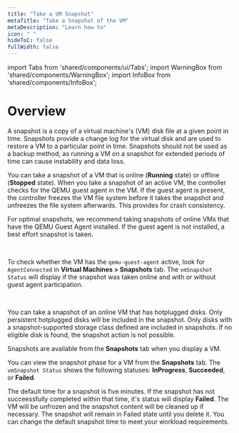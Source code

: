 ```yaml
---
title: "Take a VM Snapshot"
metaTitle: "Take a Snapshot of the VM"
metaDescription: "Learn how to"
icon: " "
hideToC: false
fullWidth: false
---
```


import Tabs from 'shared/components/ui/Tabs';
import WarningBox from 'shared/components/WarningBox';
import InfoBox from 'shared/components/InfoBox';

# Overview

A snapshot is a copy of a virtual machine's (VM) disk file at a given point in time. Snapshots provide a change log for the virtual disk and are used to restore a VM to a particular point in time. Snapshots should not be used as a backup method, as running a VM on a snapshot for extended periods of time can cause instability and data loss.

You can take a snapshot of a VM that is online (**Running** state) or offline (**Stopped** state). When you take a snapshot of an active VM, the controller checks for the QEMU guest agent in the VM. If the guest agent is present, the controller freezes the VM file system before it takes the snapshot and unfreezes the file system afterwards. This provides for crash consistency.

For optimal snapshots, we recommend taking snapshots of online VMs that have the QEMU Guest Agent installed. If the guest agent is not installed, a best effort snapshot is taken.

<br />

<InfoBox>

To check whether the VM has the ``qemu-guest-agent`` active, look for ``AgentConnected`` in **Virtual Machines > Snapshots** tab. The ``vmSnapshot Status`` will display if the snapshot was taken online and with or without guest agent participation.

</InfoBox>

<br />

You can take a snapshot of an online VM that has hotplugged disks. Only persistent hotplugged disks will be included in the snapshot. Only disks with a snapshot-supported storage class defined are included in snapshots. If no eligible disk is found, the snapshot action is not possible.

Snapshots are available from the **Snapshots** tab when you display a VM.

You can view the snapshot phase for a VM from the **Snapshots** tab. The ``vmSnapshot Status`` shows the following statuses: **InProgress**, **Succeeded**, or **Failed**. 

The default time for a snapshot is five minutes. If the snapshot has not succeessfully completed within that time, it's status will display **Failed**. The VM will be unfrozen and the snapshot content will be cleaned up if necessary. The snapshot will remain in Failed state until you delete it. You can change the default snapshot time to meet your workload requirements.






